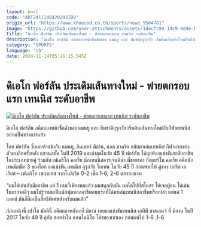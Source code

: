 ```yaml
---
layout: post
code: "ART24111404202H3IBV"
origin_url: "https://www.khaosod.co.th/sports/news_9504781"
image: "https://github.com/user-attachments/assets/1decfc94-14c9-4d4e-b2ef-c902635a5085"
title: "ดิเอโก ฟอร์ลัน ประเดิมเส้นทางใหม่ - พ่ายตกรอบแรก เทนนิส ระดับอาชีพ"
description: "ดิเอโก ฟอร์ลัน อดีตกองหน้าชื่อดังของ แมนยู และ ทีมชาติอุรุกวัย เริ่มต้นเส้นทางใหม่กับกีฬาเทนนิสอย่างเป็นทางการแล้วโดย ฟอร์ลัน ซึ่งเคยค้าแข้งกับ แมนยู,"
category: "SPORTS"
language: "th"
date: 2024-11-14T05:26:15.545Z
---
```


# ดิเอโก ฟอร์ลัน ประเดิมเส้นทางใหม่ - พ่ายตกรอบแรก เทนนิส ระดับอาชีพ

[![ดิเอโก ฟอร์ลัน ประเดิมเส้นทางใหม่ - พ่ายตกรอบแรก เทนนิส ระดับอาชีพ](https://www.khaosod.co.th/wpapp/uploads/2024/11/forlan2.jpg "ดิเอโก ฟอร์ลัน ประเดิมเส้นทางใหม่ - พ่ายตกรอบแรก เทนนิส ระดับอาชีพ")](https://www.khaosod.co.th/wpapp/uploads/2024/11/forlan2.jpg)

ดิเอโก ฟอร์ลัน อดีตกองหน้าชื่อดังของ แมนยู และ ทีมชาติอุรุกวัย เริ่มต้นเส้นทางใหม่กับกีฬาเทนนิสอย่างเป็นทางการแล้ว

โดย ฟอร์ลัน ซึ่งเคยค้าแข้งกับ แมนยู, อินเตอร์ มิลาน, แอต มาดริด กลับมาเล่นเทนนิส กีฬาแรกของตัวเองอีกครั้งหลัง แขวนสตั๊ด ในปี 2019 และล่าสุดในวัย 45 ปี ฟอร์ลัน ได้ฤกษ์ลงแข่งขันระดับอาชีพ ในประเภทชายคู่ ร่วมกับ เฟเดริโก คอเรีย นักเทนนิสอาร์เจนติน่า พี่ชายของ กิลแยร์โม คอเรีย อดีตนักเทนนิสมือ 3 ของโลก ลงแข่งขัน เทนนิส อุรุกวัย โอเพ่น ในวัย 45 ปี ก่อนพ่ายให้ คู่ของ บอริส เอเรียส – เฟเดริโก เซบายอส จากโบลิเวีย 0-2 เซ็ต 1-6, 2-6 ตกรอบแรก

“ผมได้เล่นกับมืออาชีพ แค่ 1 เกมก็เพียงพอแล้ว ผมสนุกกับมัน ผมได้ไปที่สโมสร ได้เจอผู้คน ได้เล่นในอากาศดีๆ ผมไม่รู้ว่าผมเป็นนักฟุตบอลอาชีพคนแรกที่ได้มาเล่นเทนนิสอาชีพหรือเปล่า แต่แค่ 1 แมตช์ มันก็ถือเป็นสิทธิพิเศษสำหรับผมแล้ว”

ก่อนหน้านี้ เปาโล มัลดินี่ อดีตกองหลังเอซี มิลาน เคยลงแข่งขันเทนนิส เอทีพี ชาลเลนจ์ ที่ มิลาน ในปี 2017 ในวัย 49 ปี คุ่กับ สเตฟาโน แลนโดนิโอ โค้ชของเขาเอง ก่อนแพ้ไป 1-6 ,1-6